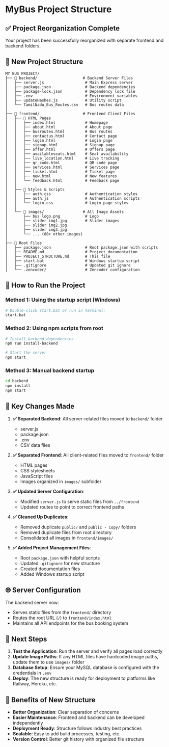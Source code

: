 # MyBus Project Structure

## ✅ Project Reorganization Complete

Your project has been successfully reorganized with separate frontend and backend folders.

## 📁 New Project Structure

```
MY BUS PROJECT/
├── 📁 backend/                    # Backend Server Files
│   ├── server.js                  # Main Express server
│   ├── package.json               # Backend dependencies
│   ├── package-lock.json          # Dependency lock file
│   ├── .env                       # Environment variables
│   ├── updateHashes.js            # Utility script
│   └── TamilNadu_Bus_Routes.csv   # Bus routes data
│
├── 📁 frontend/                   # Frontend Client Files
│   ├── 📄 HTML Pages
│   │   ├── index.html             # Homepage
│   │   ├── about.html             # About page
│   │   ├── busroutes.html         # Bus routes
│   │   ├── contactus.html         # Contact page
│   │   ├── login.html             # Login page
│   │   ├── signup.html            # Signup page
│   │   ├── offer.html             # Offers page
│   │   ├── availableseats.html    # Seat availability
│   │   ├── live_location.html     # Live tracking
│   │   ├── qr_code.html           # QR code page
│   │   ├── services.html          # Services page
│   │   ├── ticket.html            # Ticket page
│   │   ├── new.html               # New features
│   │   └── feedback.html          # Feedback page
│   │
│   ├── 🎨 Styles & Scripts
│   │   ├── auth.css               # Authentication styles
│   │   ├── auth.js                # Authentication scripts
│   │   └── login.css              # Login page styles
│   │
│   └── 📁 images/                 # All Image Assets
│       ├── bus logo.png           # Logo
│       ├── slider img1.jpg        # Slider images
│       ├── slider img2.jpg
│       ├── slider img3.jpg
│       └── ... (80+ other images)
│
├── 📄 Root Files
│   ├── package.json               # Root package.json with scripts
│   ├── README.md                  # Project documentation
│   ├── PROJECT_STRUCTURE.md       # This file
│   ├── start.bat                  # Windows startup script
│   ├── .gitignore                 # Updated git ignore
│   └── .zencoder/                 # Zencoder configuration
```

## 🚀 How to Run the Project

### Method 1: Using the startup script (Windows)
```bash
# Double-click start.bat or run in terminal:
start.bat
```

### Method 2: Using npm scripts from root
```bash
# Install backend dependencies
npm run install-backend

# Start the server
npm start
```

### Method 3: Manual backend startup
```bash
cd backend
npm install
npm start
```

## 🔧 Key Changes Made

1. **✅ Separated Backend**: All server-related files moved to `backend/` folder
   - server.js
   - package.json
   - .env
   - CSV data files

2. **✅ Separated Frontend**: All client-related files moved to `frontend/` folder
   - HTML pages
   - CSS stylesheets
   - JavaScript files
   - Images organized in `images/` subfolder

3. **✅ Updated Server Configuration**: 
   - Modified `server.js` to serve static files from `../frontend`
   - Updated routes to point to correct frontend paths

4. **✅ Cleaned Up Duplicates**:
   - Removed duplicate `public/` and `public - Copy/` folders
   - Removed duplicate files from root directory
   - Consolidated all images in `frontend/images/`

5. **✅ Added Project Management Files**:
   - Root `package.json` with helpful scripts
   - Updated `.gitignore` for new structure
   - Created documentation files
   - Added Windows startup script

## 🌐 Server Configuration

The backend server now:
- Serves static files from the `frontend/` directory
- Routes the root URL (`/`) to `frontend/index.html`
- Maintains all API endpoints for the bus booking system

## 📝 Next Steps

1. **Test the Application**: Run the server and verify all pages load correctly
2. **Update Image Paths**: If any HTML files have hardcoded image paths, update them to use `images/` folder
3. **Database Setup**: Ensure your MySQL database is configured with the credentials in `.env`
4. **Deploy**: The new structure is ready for deployment to platforms like Railway, Heroku, etc.

## 🎯 Benefits of New Structure

- **Better Organization**: Clear separation of concerns
- **Easier Maintenance**: Frontend and backend can be developed independently
- **Deployment Ready**: Structure follows industry best practices
- **Scalable**: Easy to add build processes, testing, etc.
- **Version Control**: Better git history with organized file structure